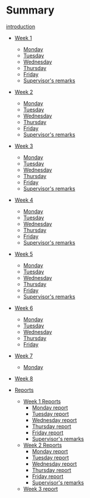 # Summary

[introduction](introduction.md)


- [Week 1](week_1.md)
  - [Monday](20_06_2022.md)
  - [Tuesday](21_06_2022.md)
  - [Wednesday](22_06_2022.md)
  - [Thursday](23_06_2022.md)
  - [Friday](24_06_2022.md)
  - [Supervisor's remarks](week_1_remarks.md)  
- [Week 2](week_2_outline.md)
  - [Monday](27_06_2022.md)
  - [Tuesday](week_2_tuesday.md)
  - [Wednesday](week_2_wednesday.md)
  - [Thursday](week_2_thursday.md)
  - [Friday](week_2_friday.md)
  - [Supervisor's remarks]()
- [Week 3](week_3_outline.md)
  - [Monday](week_3_monday.md)
  - [Tuesday](week_3_tuesday.md)
  - [Wednesday](week_3_wednesday.md)
  - [Thursday](week_3_thursday.md)
  - [Friday](week_3_friday.md)
  - [Supervisor's remarks]()
- [Week 4](week_4_outline.md)
  - [Monday](week_4_monday.md)
  - [Tuesday](week_4_tuesday.md)
  - [Wednesday](week_4_wednesday.md)
  - [Thursday](week_4_thursday.md)
  - [Friday](week_4_friday.md)
  - [Supervisor's remarks]()
- [Week 5](week_5_outline.md)
  - [Monday](week_5_monday.md)
  - [Tuesday](week_5_tuesday.md)
  - [Wednesday](week_5_wednesday.md)
  - [Thursday](week_5_thursday.md)
  - [Friday](week_5_friday.md)
  - [Supervisor's remarks]()
- [Week 6](week_6.md)
  - [Monday](week_6_monday.md)
  - [Tuesday](week_6_tuesday.md)
  - [Wednesday](week_6_wednesday.md)
  - [Thursday](week_6_thursday.md)
  - [Friday](week_6_friday.md)
- [Week 7]()
  - [Monday](week_7_monday.md)
- [Week 8]()

- [Reports](reports.md)
  - [Week 1 Reports]()
    - [Monday report]()
    - [Tuesday report](21_06_2022_report.md)
    - [Wednesday report](22_06_2022_report.md)
    - [Thursday report]()
    - [Friday report]()
    - [Supervisor's remarks]()  
  - [Week 2 Reports]()
    - [Monday report]()
    - [Tuesday report](week_2_tuesday_report.md)
    - [Wednesday report]()
    - [Thursday report]()
    - [Friday report]()
    - [Supervisor's remarks]()
  - [Week 3 report](week_3_report.md)